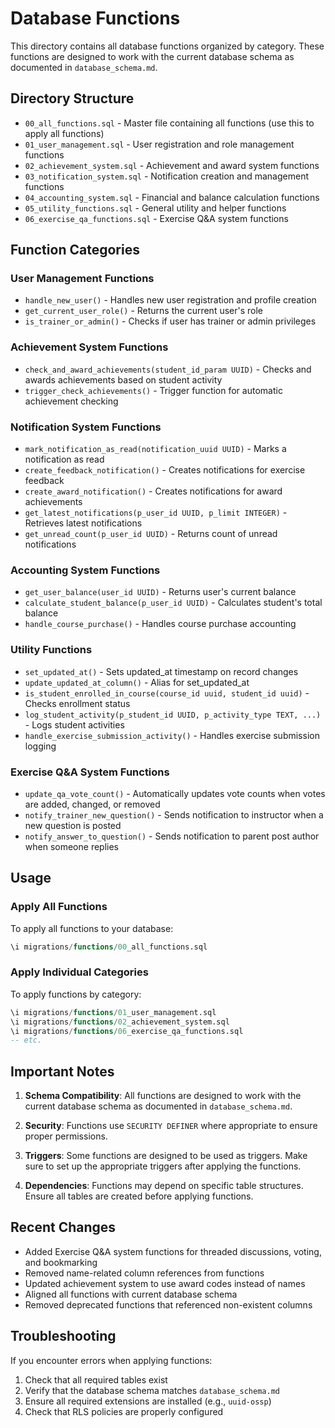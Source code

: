 # Database Functions

This directory contains all database functions organized by category. These functions are designed to work with the current database schema as documented in `database_schema.md`.

## Directory Structure

- `00_all_functions.sql` - Master file containing all functions (use this to apply all functions)
- `01_user_management.sql` - User registration and role management functions
- `02_achievement_system.sql` - Achievement and award system functions
- `03_notification_system.sql` - Notification creation and management functions
- `04_accounting_system.sql` - Financial and balance calculation functions
- `05_utility_functions.sql` - General utility and helper functions
- `06_exercise_qa_functions.sql` - Exercise Q&A system functions

## Function Categories

### User Management Functions
- `handle_new_user()` - Handles new user registration and profile creation
- `get_current_user_role()` - Returns the current user's role
- `is_trainer_or_admin()` - Checks if user has trainer or admin privileges

### Achievement System Functions
- `check_and_award_achievements(student_id_param UUID)` - Checks and awards achievements based on student activity
- `trigger_check_achievements()` - Trigger function for automatic achievement checking

### Notification System Functions
- `mark_notification_as_read(notification_uuid UUID)` - Marks a notification as read
- `create_feedback_notification()` - Creates notifications for exercise feedback
- `create_award_notification()` - Creates notifications for award achievements
- `get_latest_notifications(p_user_id UUID, p_limit INTEGER)` - Retrieves latest notifications
- `get_unread_count(p_user_id UUID)` - Returns count of unread notifications

### Accounting System Functions
- `get_user_balance(user_id UUID)` - Returns user's current balance
- `calculate_student_balance(p_user_id UUID)` - Calculates student's total balance
- `handle_course_purchase()` - Handles course purchase accounting

### Utility Functions
- `set_updated_at()` - Sets updated_at timestamp on record changes
- `update_updated_at_column()` - Alias for set_updated_at
- `is_student_enrolled_in_course(course_id uuid, student_id uuid)` - Checks enrollment status
- `log_student_activity(p_student_id UUID, p_activity_type TEXT, ...)` - Logs student activities
- `handle_exercise_submission_activity()` - Handles exercise submission logging

### Exercise Q&A System Functions
- `update_qa_vote_count()` - Automatically updates vote counts when votes are added, changed, or removed
- `notify_trainer_new_question()` - Sends notification to instructor when a new question is posted
- `notify_answer_to_question()` - Sends notification to parent post author when someone replies

## Usage

### Apply All Functions
To apply all functions to your database:

```sql
\i migrations/functions/00_all_functions.sql
```

### Apply Individual Categories
To apply functions by category:

```sql
\i migrations/functions/01_user_management.sql
\i migrations/functions/02_achievement_system.sql
\i migrations/functions/06_exercise_qa_functions.sql
-- etc.
```

## Important Notes

1. **Schema Compatibility**: All functions are designed to work with the current database schema as documented in `database_schema.md`.

2. **Security**: Functions use `SECURITY DEFINER` where appropriate to ensure proper permissions.

3. **Triggers**: Some functions are designed to be used as triggers. Make sure to set up the appropriate triggers after applying the functions.

4. **Dependencies**: Functions may depend on specific table structures. Ensure all tables are created before applying functions.

## Recent Changes

- Added Exercise Q&A system functions for threaded discussions, voting, and bookmarking
- Removed name-related column references from functions
- Updated achievement system to use award codes instead of names
- Aligned all functions with current database schema
- Removed deprecated functions that referenced non-existent columns

## Troubleshooting

If you encounter errors when applying functions:

1. Check that all required tables exist
2. Verify that the database schema matches `database_schema.md`
3. Ensure all required extensions are installed (e.g., `uuid-ossp`)
4. Check that RLS policies are properly configured 